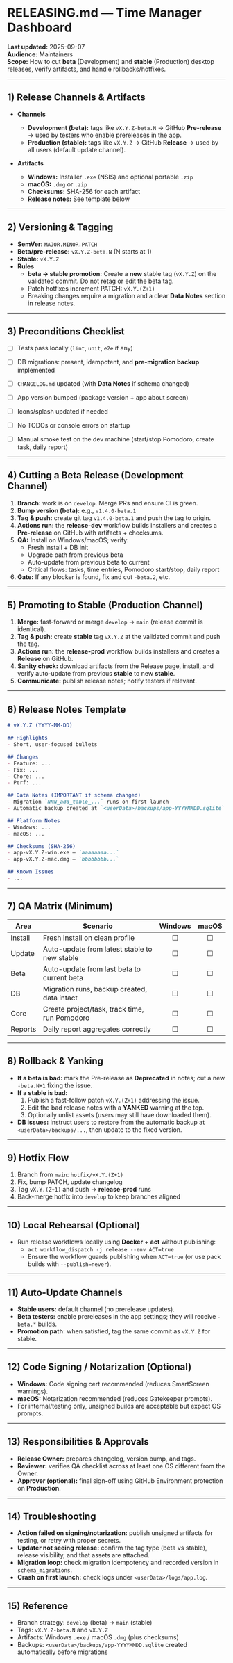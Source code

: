 # RELEASING.md — Time Manager Dashboard

**Last updated:** 2025-09-07  
**Audience:** Maintainers  
**Scope:** How to cut **beta** (Development) and **stable** (Production) desktop releases, verify artifacts, and handle rollbacks/hotfixes.


---

## 1) Release Channels & Artifacts

- **Channels**
  - **Development (beta):** tags like `vX.Y.Z-beta.N` → GitHub **Pre-release** → used by testers who enable prereleases in the app.
  - **Production (stable):** tags like `vX.Y.Z` → GitHub **Release** → used by all users (default update channel).

- **Artifacts**
  - **Windows:** Installer `.exe` (NSIS) and optional portable `.zip`
  - **macOS:** `.dmg` or `.zip`
  - **Checksums:** SHA-256 for each artifact
  - **Release notes:** See template below


---

## 2) Versioning & Tagging

- **SemVer:** `MAJOR.MINOR.PATCH`
- **Beta/pre-release:** `vX.Y.Z-beta.N` (N starts at 1)
- **Stable:** `vX.Y.Z`
- **Rules**
  - **beta → stable promotion:** Create a **new** stable tag (`vX.Y.Z`) on the validated commit. Do not retag or edit the beta tag.
  - Patch hotfixes increment PATCH: `vX.Y.(Z+1)`
  - Breaking changes require a migration and a clear **Data Notes** section in release notes.


---

## 3) Preconditions Checklist

- [ ] Tests pass locally (`lint`, `unit`, `e2e` if any)
- [ ] DB migrations: present, idempotent, and **pre-migration backup** implemented
- [ ] `CHANGELOG.md` updated (with **Data Notes** if schema changed)
- [ ] App version bumped (package version + app about screen)
- [ ] Icons/splash updated if needed
- [ ] No TODOs or console errors on startup
- [ ] Manual smoke test on the dev machine (start/stop Pomodoro, create task, daily report)


---

## 4) Cutting a **Beta** Release (Development Channel)

1. **Branch:** work is on `develop`. Merge PRs and ensure CI is green.  
2. **Bump version (beta):** e.g., `v1.4.0-beta.1`  
3. **Tag & push:** create git tag `v1.4.0-beta.1` and push the tag to origin.  
4. **Actions run:** the **release-dev** workflow builds installers and creates a **Pre-release** on GitHub with artifacts + checksums.  
5. **QA:** Install on Windows/macOS; verify:
   - Fresh install + DB init
   - Upgrade path from previous beta
   - Auto-update from previous beta to current
   - Critical flows: tasks, time entries, Pomodoro start/stop, daily report
6. **Gate:** If any blocker is found, fix and cut `-beta.2`, etc.


---

## 5) Promoting to **Stable** (Production Channel)

1. **Merge:** fast-forward or merge `develop` → `main` (release commit is identical).  
2. **Tag & push:** create **stable** tag `vX.Y.Z` at the validated commit and push the tag.  
3. **Actions run:** the **release-prod** workflow builds installers and creates a **Release** on GitHub.  
4. **Sanity check:** download artifacts from the Release page, install, and verify auto-update from previous **stable** to new **stable**.  
5. **Communicate:** publish release notes; notify testers if relevant.


---

## 6) Release Notes Template

```md
# vX.Y.Z (YYYY-MM-DD)

## Highlights
- Short, user-focused bullets

## Changes
- Feature: ...
- Fix: ...
- Chore: ...
- Perf: ...

## Data Notes (IMPORTANT if schema changed)
- Migration `NNN_add_table_...` runs on first launch
- Automatic backup created at `<userData>/backups/app-YYYYMMDD.sqlite`

## Platform Notes
- Windows: ...
- macOS: ...

## Checksums (SHA-256)
- app-vX.Y.Z-win.exe — `aaaaaaaa...`
- app-vX.Y.Z-mac.dmg — `bbbbbbbb...`

## Known Issues
- ...
```


---

## 7) QA Matrix (Minimum)

| Area | Scenario | Windows | macOS |
|---|---|:--:|:--:|
| Install | Fresh install on clean profile | ☐ | ☐ |
| Update | Auto-update from latest stable to new stable | ☐ | ☐ |
| Beta | Auto-update from last beta to current beta | ☐ | ☐ |
| DB | Migration runs, backup created, data intact | ☐ | ☐ |
| Core | Create project/task, track time, run Pomodoro | ☐ | ☐ |
| Reports | Daily report aggregates correctly | ☐ | ☐ |


---

## 8) Rollback & Yanking

- **If a beta is bad:** mark the Pre-release as **Deprecated** in notes; cut a new `-beta.N+1` fixing the issue.  
- **If a stable is bad:**  
  1) Publish a fast-follow patch `vX.Y.(Z+1)` addressing the issue.  
  2) Edit the bad release notes with a **YANKED** warning at the top.  
  3) Optionally unlist assets (users may still have downloaded them).  
- **DB issues:** instruct users to restore from the automatic backup at `<userData>/backups/...`, then update to the fixed version.


---

## 9) Hotfix Flow

1. Branch from `main`: `hotfix/vX.Y.(Z+1)`  
2. Fix, bump PATCH, update changelog  
3. Tag `vX.Y.(Z+1)` and push → **release-prod** runs  
4. Back-merge hotfix into `develop` to keep branches aligned


---

## 10) Local Rehearsal (Optional)

- Run release workflows locally using **Docker** + **act** without publishing:  
  - `act workflow_dispatch -j release --env ACT=true`  
  - Ensure the workflow guards publishing when `ACT=true` (or use pack builds with `--publish=never`).


---

## 11) Auto-Update Channels

- **Stable users:** default channel (no prerelease updates).  
- **Beta testers:** enable prereleases in the app settings; they will receive `-beta.*` builds.  
- **Promotion path:** when satisfied, tag the same commit as `vX.Y.Z` for stable.


---

## 12) Code Signing / Notarization (Optional)

- **Windows:** Code signing cert recommended (reduces SmartScreen warnings).  
- **macOS:** Notarization recommended (reduces Gatekeeper prompts).  
- For internal/testing only, unsigned builds are acceptable but expect OS prompts.


---

## 13) Responsibilities & Approvals

- **Release Owner:** prepares changelog, version bump, and tags.  
- **Reviewer:** verifies QA checklist across at least one OS different from the Owner.  
- **Approver (optional):** final sign-off using GitHub Environment protection on **Production**.


---

## 14) Troubleshooting

- **Action failed on signing/notarization:** publish unsigned artifacts for testing, or retry with proper secrets.  
- **Updater not seeing release:** confirm the tag type (beta vs stable), release visibility, and that assets are attached.  
- **Migration loop:** check migration idempotency and recorded version in `schema_migrations`.  
- **Crash on first launch:** check logs under `<userData>/logs/app.log`.


---

## 15) Reference

- Branch strategy: `develop` (beta) → `main` (stable)  
- Tags: `vX.Y.Z-beta.N` and `vX.Y.Z`  
- Artifacts: Windows `.exe` / macOS `.dmg` (plus checksums)  
- Backups: `<userData>/backups/app-YYYYMMDD.sqlite` created automatically before migrations
